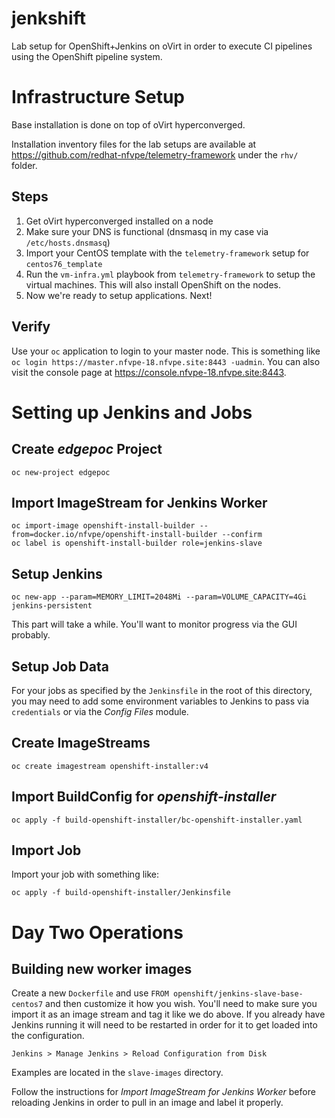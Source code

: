 # jenkshift

Lab setup for OpenShift+Jenkins on oVirt in order to execute CI pipelines using
the OpenShift pipeline system.

# Infrastructure Setup

Base installation is done on top of oVirt hyperconverged.

Installation inventory files for the lab setups are available at
https://github.com/redhat-nfvpe/telemetry-framework under the `rhv/` folder.

## Steps

1. Get oVirt hyperconverged installed on a node
2. Make sure your DNS is functional (dnsmasq in my case via `/etc/hosts.dnsmasq`)
3. Import your CentOS template with the `telemetry-framework` setup for
   `centos76_template`
4. Run the `vm-infra.yml` playbook from `telemetry-framework` to setup the
   virtual machines. This will also install OpenShift on the nodes.
5. Now we're ready to setup applications. Next!

## Verify

Use your `oc` application to login to your master node. This is something like
`oc login https://master.nfvpe-18.nfvpe.site:8443 -uadmin`. You can also visit
the console page at https://console.nfvpe-18.nfvpe.site:8443.

# Setting up Jenkins and Jobs

## Create _edgepoc_ Project

    oc new-project edgepoc

## Import ImageStream for Jenkins Worker

    oc import-image openshift-install-builder --from=docker.io/nfvpe/openshift-install-builder --confirm
    oc label is openshift-install-builder role=jenkins-slave

## Setup Jenkins

    oc new-app --param=MEMORY_LIMIT=2048Mi --param=VOLUME_CAPACITY=4Gi jenkins-persistent

This part will take a while. You'll want to monitor progress via the GUI
probably.

## Setup Job Data

For your jobs as specified by the `Jenkinsfile` in the root of this
directory, you may need to add some environment variables to Jenkins to pass
via `credentials` or via the _Config Files_ module.

## Create ImageStreams

    oc create imagestream openshift-installer:v4

## Import BuildConfig for _openshift-installer_

    oc apply -f build-openshift-installer/bc-openshift-installer.yaml

## Import Job

Import your job with something like:

    oc apply -f build-openshift-installer/Jenkinsfile

# Day Two Operations

## Building new worker images

Create a new `Dockerfile` and use `FROM openshift/jenkins-slave-base-centos7`
and then customize it how you wish. You'll need to make sure you import it as
an image stream and tag it like we do above. If you already have Jenkins
running it will need to be restarted in order for it to get loaded into the
configuration.

    Jenkins > Manage Jenkins > Reload Configuration from Disk

Examples are located in the `slave-images` directory.

Follow the instructions for _Import ImageStream for Jenkins Worker_ before
reloading Jenkins in order to pull in an image and label it properly.
